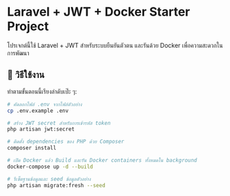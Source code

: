 # Laravel + JWT + Docker Starter Project

โปรเจกต์นี้ใช้ Laravel + JWT สำหรับระบบยืนยันตัวตน และรันด้วย Docker เพื่อความสะดวกในการพัฒนา

## 🚀 วิธีใช้งาน

ทำตามขั้นตอนนี้เรียงลำดับเป๊ะ ๆ:

```bash
# คัดลอกไฟล์ .env จากไฟล์ตัวอย่าง
cp .env.example .env

# สร้าง JWT secret สำหรับการเข้ารหัส token
php artisan jwt:secret

# ติดตั้ง dependencies ของ PHP ด้วย Composer
composer install

# เปิด Docker แล้ว Build และรัน Docker containers ทั้งหมดใน background
docker-compose up -d --build

# รีเซ็ตฐานข้อมูลและ seed ข้อมูลตัวอย่าง
php artisan migrate:fresh --seed
